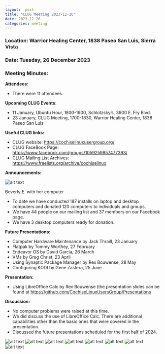 ```yaml
---
layout:  post
title: "CLUG Meeting 2023-12-26"
date: 2023-12-26
categories: meeting
---
```


### Location: Warrior Healing Center, 1838 Paseo San Luis, Sierra Vista

### Date: Tuesday, 26 December 2023
### Meeting Minutes:

**Attendees:** 
 * There were 11 attendees.

**Upcoming CLUG Events:**
 * 11 January, Ubuntu Hour, 1800-1900, Schlotzsky’s, 3900 E. Fry Blvd.
 * 23 January, CLUG Meeting, 1700-1830, Warrior Healing Center, 1838 Paseo San Luis

**Useful CLUG links:**
 * CLUG website:  https://cochiselinuxusergroup.org/
 * CLUG FaceBook Page:  https://www.facebook.com/groups/1059259857477393/
 * CLUG Mailing List Archives:  https://www.freelists.org/archive/cochiselinux

**Announcements:**

![alt text](https://raw.githubusercontent.com/CochiseLinuxUsersGroup/CochiseLinuxUsersGroup.github.io/master/images2/rsz_beverly_everett_with_her_computer.jpg)

Beverly E. with her computer

 * To date we have conducted 187 installs on laptop and desktop computers and donated 120 computers to individuals and groups.
 * We have 44 people on our mailing list and 37 members on our Facebook page.
 * We have 3 desktop computers ready for donation.

**Future Presentations:**
 * Computer Hardware Maintenance by Jack Thraill, 23 January
 * Flatpak by Tommy Worthey, 27 February
 * Endeavor OS by David Garcia, 26 March
 * VMs by Greg Christ, 23 April
 * Using Synaptic Package Manager by Rex Bouwense, 28 May
 * Configuring KODI by Gene Zastera, 25 June

**Presentation:**
 * Using LibreOffice Calc by Rex Bouwense (the presentation slides can be found at https://github.com/CochiseLinuxUsersGroup/Presentations

**Discussion:**
 * No computer problems were raised at this time.
 * We did discuss the use of LibreOffice Calc.  There are additional capabilities other than the basic ones that were covered in the presentation.
 * Discussed the future presentations scheduled for the first half of 2024.


![alt text](https://raw.githubusercontent.com/CochiseLinuxUsersGroup/CochiseLinuxUsersGroup.github.io/master/images2/rsz_clug_mtg_2023-12-26_4.jpg)
![alt text](https://raw.githubusercontent.com/CochiseLinuxUsersGroup/CochiseLinuxUsersGroup.github.io/master/images2/rsz_clug_mtg_2023-12-26_1.jpg)
![alt text](https://raw.githubusercontent.com/CochiseLinuxUsersGroup/CochiseLinuxUsersGroup.github.io/master/images2/rsz_clug_mtg_2023-12-26_2.jpg)
![alt text](https://raw.githubusercontent.com/CochiseLinuxUsersGroup/CochiseLinuxUsersGroup.github.io/master/images2/rsz_clug_mtg_2023-12-26_5.jpg)
![alt text](https://raw.githubusercontent.com/CochiseLinuxUsersGroup/CochiseLinuxUsersGroup.github.io/master/images2/rsz_clug_mtg_2023-12-26_6.jpg)
![alt text](https://raw.githubusercontent.com/CochiseLinuxUsersGroup/CochiseLinuxUsersGroup.github.io/master/images2/rsz_clug_mtg_2023-12-26_7.jpg)
![alt text](https://raw.githubusercontent.com/CochiseLinuxUsersGroup/CochiseLinuxUsersGroup.github.io/master/images2/rsz_clug_mtg_2023-12-26_8.jpg)
![alt text](https://raw.githubusercontent.com/CochiseLinuxUsersGroup/CochiseLinuxUsersGroup.github.io/master/images2/rsz_clug_mtg_2023-12-26_3.jpg)
